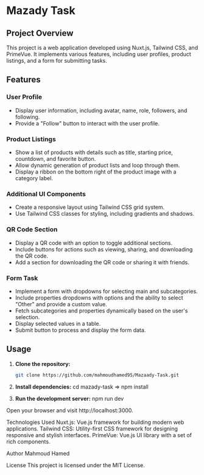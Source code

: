 # Mazady Task

## Project Overview

This project is a web application developed using Nuxt.js, Tailwind CSS, and PrimeVue. It implements various features, including user profiles, product listings, and a form for submitting tasks.

## Features

### User Profile

- Display user information, including avatar, name, role, followers, and following.
- Provide a "Follow" button to interact with the user profile.

### Product Listings

- Show a list of products with details such as title, starting price, countdown, and favorite button.
- Allow dynamic generation of product lists and loop through them.
- Display a ribbon on the bottom right of the product image with a category label.

### Additional UI Components

- Create a responsive layout using Tailwind CSS grid system.
- Use Tailwind CSS classes for styling, including gradients and shadows.

### QR Code Section

- Display a QR code with an option to toggle additional sections.
- Include buttons for actions such as viewing, sharing, and downloading the QR code.
- Add a section for downloading the QR code or sharing it with friends.

### Form Task

- Implement a form with dropdowns for selecting main and subcategories.
- Include properties dropdowns with options and the ability to select "Other" and provide a custom value.
- Fetch subcategories and properties dynamically based on the user's selection.
- Display selected values in a table.
- Submit button to process and display the form data.

## Usage

1. **Clone the repository:**

   ```bash
   git clone https://github.com/mahmoudhamed95/Mazaady-Task.git
   
2. **Install dependencies:**
  cd mazady-task => npm install
4. **Run the development server:**
  npm run dev

Open your browser and visit http://localhost:3000.

Technologies Used
Nuxt.js: Vue.js framework for building modern web applications.
Tailwind CSS: Utility-first CSS framework for designing responsive and stylish interfaces.
PrimeVue: Vue.js UI library with a set of rich components.

Author
Mahmoud Hamed

License
This project is licensed under the MIT License.
